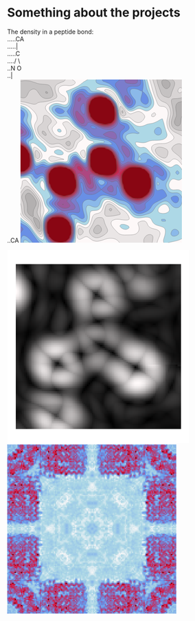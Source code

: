 # Something about the projects

The density in a peptide bond:  
.....CA  
.....|  
.....C  
..../ \\  
..N     O  
..|  
..CA
![image info](./assets/density.png)  

![image info](./assets/radient.png)  
![image info](./assets/cross.png)  
